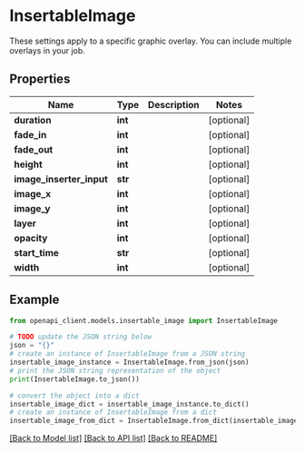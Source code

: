 # InsertableImage

These settings apply to a specific graphic overlay. You can include multiple overlays in your job.

## Properties

Name | Type | Description | Notes
------------ | ------------- | ------------- | -------------
**duration** | **int** |  | [optional] 
**fade_in** | **int** |  | [optional] 
**fade_out** | **int** |  | [optional] 
**height** | **int** |  | [optional] 
**image_inserter_input** | **str** |  | [optional] 
**image_x** | **int** |  | [optional] 
**image_y** | **int** |  | [optional] 
**layer** | **int** |  | [optional] 
**opacity** | **int** |  | [optional] 
**start_time** | **str** |  | [optional] 
**width** | **int** |  | [optional] 

## Example

```python
from openapi_client.models.insertable_image import InsertableImage

# TODO update the JSON string below
json = "{}"
# create an instance of InsertableImage from a JSON string
insertable_image_instance = InsertableImage.from_json(json)
# print the JSON string representation of the object
print(InsertableImage.to_json())

# convert the object into a dict
insertable_image_dict = insertable_image_instance.to_dict()
# create an instance of InsertableImage from a dict
insertable_image_from_dict = InsertableImage.from_dict(insertable_image_dict)
```
[[Back to Model list]](../README.md#documentation-for-models) [[Back to API list]](../README.md#documentation-for-api-endpoints) [[Back to README]](../README.md)


